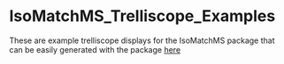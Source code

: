 # IsoMatchMS_Trelliscope_Examples

These are example trelliscope displays for the IsoMatchMS package that can be easily generated with the package [here](https://github.com/PNNL-HubMAP-Proteoform-Suite/IsoMatchMS)
